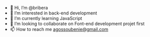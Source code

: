 - 👋 Hi, I’m @bribera
- 👀 I’m interested in back-end development
- 🌱 I’m currently learning JavaScript
- 💞️ I’m looking to collaborate on Font-end development projet first
- 📫 How to reach me agossoubenie@gmail.com

<!---
bribera/bribera is a ✨ special ✨ repository because its `README.md` (this file) appears on your GitHub profile.
You can click the Preview link to take a look at your changes.
--->
